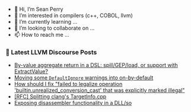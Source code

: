 - 👋 Hi, I’m Sean Perry
- 👀 I’m interested in compilers (c++, COBOL, llvm)
- 🌱 I’m currently learning ...
- 💞️ I’m looking to collaborate on ...
- 📫 How to reach me ...

<!---
s66perry/s66perry is a ✨ special ✨ repository because its `README.md` (this file) appears on your GitHub profile.
You can click the Preview link to take a look at your changes.
--->
### 📕 Latest LLVM Discourse Posts

<!-- DISCOURSE-LLVM:START -->
- [By-value aggregate return in a DSL: spill/GEP/load, or support with ExtractValue?](https://discourse.llvm.org/t/by-value-aggregate-return-in-a-dsl-spill-gep-load-or-support-with-extractvalue/70556#post_1)
- [Moving some `DefaultIgnore` warnings into on-by-default](https://discourse.llvm.org/t/moving-some-defaultignore-warnings-into-on-by-default/70540#post_5)
- [How should I fix &quot;failed to legalize operation &#39;builtin.unrealized_conversion_cast&#39; that was explicitly marked illegal&quot;](https://discourse.llvm.org/t/how-should-i-fix-failed-to-legalize-operation-builtin-unrealized-conversion-cast-that-was-explicitly-marked-illegal/70529#post_7)
- [[RFC] Splitting clang&#39;s TargetInfo.cpp](https://discourse.llvm.org/t/rfc-splitting-clangs-targetinfo-cpp/69883#post_16)
- [Exposing disassembler functionality in a DLL/so](https://discourse.llvm.org/t/exposing-disassembler-functionality-in-a-dll-so/70555#post_2)
<!-- DISCOURSE-LLVM:END -->
